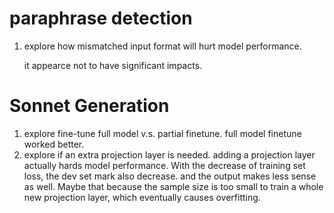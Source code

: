 # paraphrase detection

1. explore how mismatched input format will hurt model performance.

    it appearce not to have significant impacts.

# Sonnet Generation

1. explore fine-tune full model v.s. partial finetune.
    full model finetune worked better.
2. explore if an extra projection layer is needed.
    adding a projection layer actually hards model performance. With the decrease of training set loss, the dev set mark also decrease.
    and the output makes less sense as well.
    Maybe that because the sample size is too small to train a whole new projection layer, which eventually causes overfitting.
